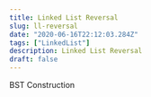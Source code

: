 ```yaml
---
title: Linked List Reversal
slug: ll-reversal
date: "2020-06-16T22:12:03.284Z"
tags: ["LinkedList"]
description: Linked List Reversal
draft: false
---
```


BST Construction